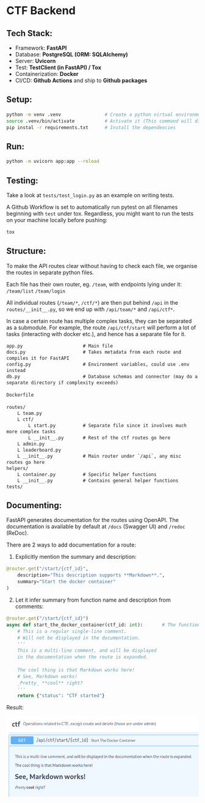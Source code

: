 # CTF Backend

## Tech Stack:
- Framework: **FastAPI**
- Database: **PostgreSQL (ORM: SQLAlchemy)**
- Server: **Uvicorn**
- Test: **TestClient (in FastAPI) / Tox**
- Containerization: **Docker**
- CI/CD: **Github Actions** and ship to **Github packages**

## Setup:
```sh
python -m venv .venv                # Create a python virtual environment
source .venv/bin/activate           # Activate it (This command will differ for Windows)
pip instal -r requirements.txt      # Install the dependencies
```

## Run:
```sh
python -m uvicorn app:app --reload
```

## Testing:

Take a look at `tests/test_login.py` as an example on writing tests.

A Github Workflow is set to automatically run pytest on all filenames beginning with `test` under tox. Regardless, you might want to run the tests on your machine locally before pushing:
```sh
tox
```

## Structure:

To make the API routes clear without having to check each file, we organise the routes in separate python files.

Each file has their own router, eg. `/team`, with endpoints lying under it: `/team/list` `/team/login`

All individual routes (`/team/*`, `/ctf/*`) are then put behind `/api` in the `routes/__init__.py`, so we end up with `/api/team/*` and `/api/ctf*`.

In case a certain route has multiple complex tasks, they can be separated as a submodule. For example, the route `/api/ctf/start` will perform a lot of tasks (interacting with docker etc.), and hence has a separate file for it.

```
app.py                      # Main file
docs.py                     # Takes metadata from each route and compiles it for FastAPI
config.py                   # Environment variables, could use .env instead
db.py                       # Database schemas and connector (may do a separate directory if complexity exceeds)

Dockerfile

routes/
    L team.py
    L ctf/
        L start.py          # Separate file since it involves much more complex tasks
        L __init__.py       # Rest of the ctf routes go here
    L admin.py
    L leaderboard.py
    L __init__.py           # Main router under `/api`, any misc routes go here
helpers/
    L container.py          # Specific helper functions
    L __init__.py           # Contains general helper functions
tests/
```

## Documenting:

FastAPI generates documentation for the routes using OpenAPI. The documentation is available by default at `/docs` (Swagger UI) and `/redoc` (ReDoc).

There are 2 ways to add documentation for a route:

1. Explicitly mention the summary and description:
```py
@router.get("/start/{ctf_id}",
    description="This description supports **Markdown**.",
    summary="Start the docker container"
)
```

2. Let it infer summary from function name and description from comments:
```py
@router.get("/start/{ctf_id}")
async def start_the_docker_container(ctf_id: int):       # The function name is inferred for the summary
    # This is a regular single-line comment.
    # Will not be displayed in the documentation.
    '''
    This is a multi-line comment, and will be displayed
    in the documentation when the route is expanded.

    The cool thing is that Markdown works here!
    # See, Markdown works!
    _Pretty_ **cool** right?
    '''
    return {"status": "CTF started"}
```

Result:

![Result](.github/route_docs.png)
